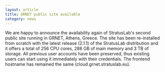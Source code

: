 ```yaml
---
layout: article
title: GRNET public site available
category: news
---
```


We are happy to announce the availability again of StratusLab's second public site running in GRNET, Athens, Greece. The site has been re-installed from scratch with the latest release (2.1.1) of the StratusLab distribution and it offers a total of 256 CPU cores, 288 GB of main memory and 3 TB of storage. All previous user accounts have been preserved, thus existing users can start using it immediately with their credentials. The frontend hostname has remained the same (cloud.grnet.stratuslab.eu).
